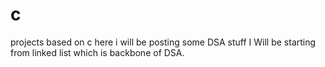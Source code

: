 # c
projects based on c
here i will be posting some DSA stuff I Will be starting from linked list which is backbone of DSA.
